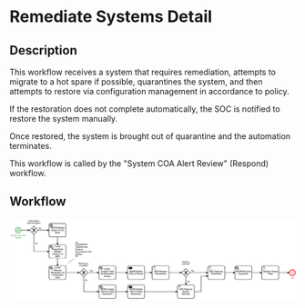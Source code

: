 # Remediate Systems Detail

## Description
This workflow receives a system that requires remediation, attempts to migrate to a hot
spare if possible, quarantines the system, and then attempts to restore via configuration
management in accordance to policy.  

If the restoration does not complete automatically, the SOC is notified to restore the 
system manually.

Once restored, the system is brought out of quarantine and the automation terminates.

This workflow is called by the "System COA Alert Review" (Respond) workflow.

## Workflow 

![Remediate Systems](Remediate_Systems.png)